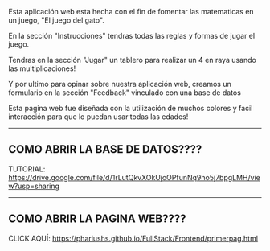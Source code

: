 Esta aplicación web esta hecha con el fin  de fomentar las matematicas en  un juego, "El juego del gato".

En la  sección "Instrucciones" tendras todas las reglas y formas de jugar el juego.

Tendras en la sección "Jugar" un tablero para realizar un 4 en raya usando las multiplicaciones!

Y por ultimo para opinar sobre nuestra aplicación web, creamos un formulario en la sección "Feedback" vinculado con una base de datos

Esta pagina web fue diseñada con la  utilización de muchos colores y facil interacción para que lo puedan usar todas las edades!


---------------------------------
COMO ABRIR LA BASE DE DATOS????
---------------------------------
TUTORIAL: https://drive.google.com/file/d/1rLutQkvXOkUjoOPfunNq9ho5j7bpgLMH/view?usp=sharing

---------------------------------
COMO ABRIR LA PAGINA WEB????
---------------------------------
CLICK AQUÍ: https://phariushs.github.io/FullStack/Frontend/primerpag.html
